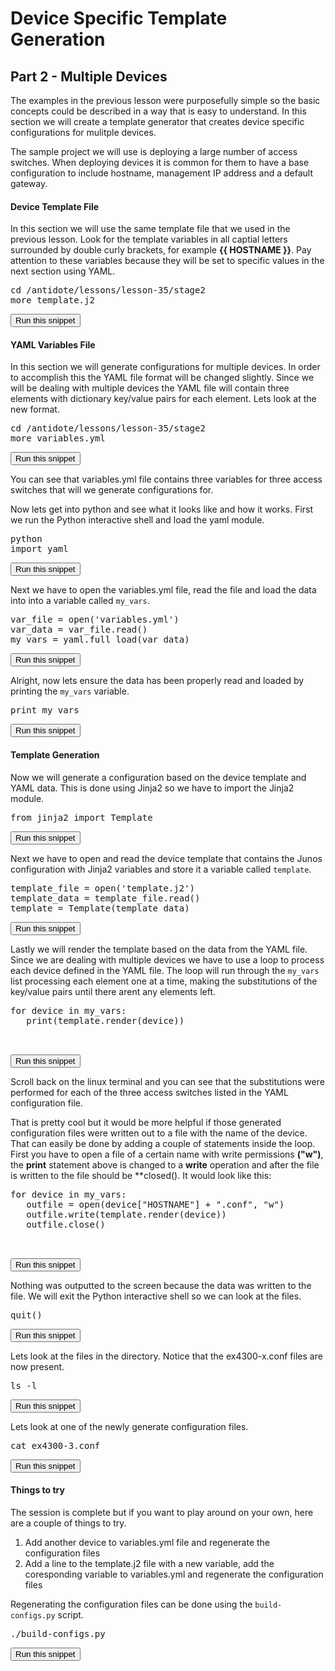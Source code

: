 # Device Specific Template Generation
## Part 2  - Multiple Devices

The examples in the previous lesson were purposefully simple so the basic concepts could be described in a way that is easy to understand. In this section we will create a template generator that creates device specific configurations for mulitple devices.

The sample project we will use is deploying a large number of access switches. When deploying devices it is common for them to have a base configuration to include hostname, management IP address and a default gateway.

#### Device Template File
In this section we will use the same template file that we used in the previous lesson. Look for the template variables in all captial letters surrounded by double curly brackets, for example **{{ HOSTNAME }}**. Pay attention to these variables because they will be set to specific values in the next section using YAML.
<pre>
cd /antidote/lessons/lesson-35/stage2
more template.j2
</pre>
<button type="button" class="btn btn-primary btn-sm" onclick="runSnippetInTab('linux', 0)">Run this snippet</button>


#### YAML Variables File 
In this section we will generate configurations for multiple devices. In order to accomplish this the YAML file format will be changed slightly. Since we will be dealing with multiple devices the YAML file will contain three elements with dictionary key/value pairs for each element. Lets look at the new format.

<pre>
cd /antidote/lessons/lesson-35/stage2
more variables.yml
</pre>
<button type="button" class="btn btn-primary btn-sm" onclick="runSnippetInTab('linux', 1)">Run this snippet</button>

You can see that variables.yml file contains three variables for three access switches that will we generate configurations for.

Now lets get into python and see what it looks like and how it works. First we run the Python interactive shell and load the yaml module.

<pre>
python
import yaml
</pre>
<button type="button" class="btn btn-primary btn-sm" onclick="runSnippetInTab('linux', 2)">Run this snippet</button>

Next we have to open the variables.yml file, read the file and load the data into into a variable called `my_vars`.
<pre>
var_file = open('variables.yml')
var_data = var_file.read()
my_vars = yaml.full_load(var_data)
</pre>
<button type="button" class="btn btn-primary btn-sm" onclick="runSnippetInTab('linux', 3)">Run this snippet</button>

Alright, now lets ensure the data has been properly read and loaded by printing the `my_vars` variable.
<pre>
print my_vars
</pre>
<button type="button" class="btn btn-primary btn-sm" onclick="runSnippetInTab('linux', 4)">Run this snippet</button>

#### Template Generation
Now we will generate a configuration based on the device template and YAML data. This is done using Jinja2 so we have to import the Jinja2 module.

<pre>
from jinja2 import Template
</pre>
<button type="button" class="btn btn-primary btn-sm" onclick="runSnippetInTab('linux', 5)">Run this snippet</button>

Next we have to open and read the device template that contains the Junos configuration with Jinja2 variables and store it a variable called `template`.

<pre>
template_file = open('template.j2')
template_data = template_file.read()
template = Template(template_data)
</pre>
<button type="button" class="btn btn-primary btn-sm" onclick="runSnippetInTab('linux', 6)">Run this snippet</button>

Lastly we will render the template based on the data from the YAML file. Since we are dealing with multiple devices we have to use a loop to process each device defined in the YAML file. The loop will run through the `my_vars` list processing each element one at a time, making the substitutions of the key/value pairs until there arent any elements left.

<pre>
for device in my_vars:
   print(template.render(device))


</pre>
<button type="button" class="btn btn-primary btn-sm" onclick="runSnippetInTab('linux', 7)">Run this snippet</button>

Scroll back on the linux terminal and you can see that the substitutions were performed for each of the three access switches listed in the YAML configuration file. 

That is pretty cool but it would be more helpful if those generated configuration files were written out to a file with the name of the device. That can easily be done by adding a couple of statements inside the loop. First you have to open a file of a certain name with write permissions **("w")**, the **print** statement above is changed to a **write** operation and after the file is written to the file should be **closed(). It would look like this:

<pre>
for device in my_vars:
   outfile = open(device["HOSTNAME"] + ".conf", "w")
   outfile.write(template.render(device))
   outfile.close()


</pre>
<button type="button" class="btn btn-primary btn-sm" onclick="runSnippetInTab('linux', 8)">Run this snippet</button>

Nothing was outputted to the screen because the data was written to the file. We will exit the Python interactive shell so we can look at the files.
<pre>
quit()
</pre>
<button type="button" class="btn btn-primary btn-sm" onclick="runSnippetInTab('linux', 9)">Run this snippet</button>

Lets look at the files in the directory. Notice that the ex4300-x.conf files are now present.
<pre>
ls -l
</pre>
<button type="button" class="btn btn-primary btn-sm" onclick="runSnippetInTab('linux', 10)">Run this snippet</button>

Lets look at one of the newly generate configuration files.
<pre>
cat ex4300-3.conf
</pre>
<button type="button" class="btn btn-primary btn-sm" onclick="runSnippetInTab('linux', 11)">Run this snippet</button>

#### Things to try
The session is complete but if you want to play around on your own, here are a couple of things to try.

1. Add another device to variables.yml file and regenerate the configuration files
2. Add a line to the template.j2 file with a new variable, add the coresponding variable to variables.yml and regenerate the configuration files

Regenerating the configuration files can be done using the `build-configs.py` script.
<pre>
./build-configs.py
</pre>
<button type="button" class="btn btn-primary btn-sm" onclick="runSnippetInTab('linux', 12)">Run this snippet</button>


